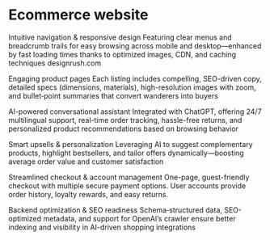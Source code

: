 # Ecommerce website
Intuitive navigation & responsive design
Featuring clear menus and breadcrumb trails for easy browsing across mobile and desktop—enhanced by fast loading times thanks to optimized images, CDN, and caching techniques 
designrush.com


Engaging product pages
Each listing includes compelling, SEO-driven copy, detailed specs (dimensions, materials), high-resolution images with zoom, and bullet‑point summaries that convert wanderers into buyers 


AI-powered conversational assistant
Integrated with ChatGPT, offering 24/7 multilingual support, real-time order tracking, hassle-free returns, and personalized product recommendations based on browsing behavior 

Smart upsells & personalization
Leveraging AI to suggest complementary products, highlight bestsellers, and tailor offers dynamically—boosting average order value and customer satisfaction 


Streamlined checkout & account management
One-page, guest-friendly checkout with multiple secure payment options. User accounts provide order history, loyalty rewards, and easy returns.

Backend optimization & SEO readiness
Schema‑structured data, SEO-optimized metadata, and support for OpenAI’s crawler ensure better indexing and visibility in AI-driven shopping integrations 


